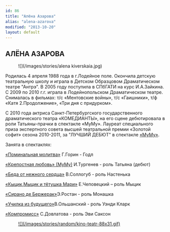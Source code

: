 ```yaml
---
id: 86
title: "Алёна Азарова"
alias: "alena-azarova"
modified: "2013-10-20"
layout: default
---
```


## АЛЁНА АЗАРОВА

<figure>
![](/images/stories/alena kiverskaia.jpg)
</figure>

Родилась 4 апреля 1988 года в г.Лодейное поле. Окончила детскую театральную школу и играла в Детском Образцовом Драматическом театре "Антрэ". В 2005 году поступила в СПбГАТИ на курс И.А.Зайкина. С 2009 по 2010 г.г. играла в Лодейнопольском Драматическом театре. Снималась в фильмах: т/c «Ментовские войны», т/с «Гаишники», т/ф «Катя 2.Продолжение», «Три дня с придурком».

С 2010 года актриса Санкт-Петербургского государственного драматического театра «КОМЕДИАНТЫ», на его сцене дебютировала в роли Татьяны-прачки в спектакле «МуМу». Лауреат специального приза экспертного совета высшей театральной премии «Золотой софит» сезона 2010-2011, за "ЛУЧШИЙ ДЕБЮТ" в спектакле [«МуМу»](46-mumu.html).

Занята в спектаклях:

[«Поминальная молитва»](97-pominalnaia-molitva.html) Г.Горин - Годл

[«Крепостная любовь» (МуМу)](46-mumu.html) И.Тургенев - роль Татьяна (дебют)

[«Беда от нежного сердца»](39-beda-ot-neghnogo-serdca.html) В.Соллогуб - роль Настенька

[«Кыцик,Мыцик и тётушка Мари»](76-kicik-micik-i-mari.html) Е.Чеповецкий – роль Мыцик

[«Сирано де Бержерак»](60-sirano-de-bergerak.html)Э.Ростан - роль Монашка

[«Училка из будущего»](90-ychilka.html)В.Ольшанский - роль Уэнди Кларк

[«Компромисс»](282-kompromiss-sdovlatov.html) С.Довлатова - роль Эви Саксон

<figure><a href="http://www.kino-teatr.ru/teatr/acter/w/ros/290442/bio/">
![](/images/stories/random/kino-teatr-88x31.gif)
</a></figure>

